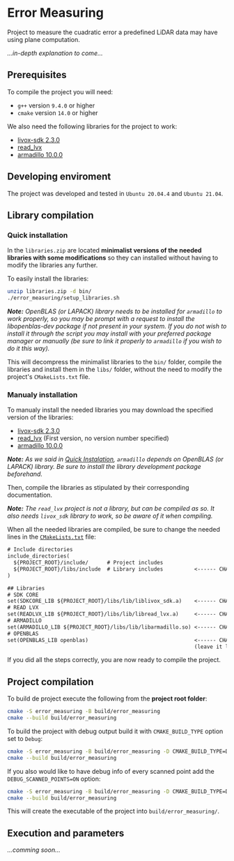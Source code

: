# Error Measuring

Project to measure the cuadratic error a predefined LiDAR data may have using plane computation.

*...in-depth explanation to come...*

## Prerequisites

To compile the project you will need:

- `g++` version `9.4.0` or higher
- `cmake` version `14.0` or higher

We also need the following libraries for the project to work:

- [livox-sdk 2.3.0](https://github.com/Livox-SDK/Livox-SDK/releases/tag/v2.3.0)
- [read_lvx](https://github.com/michalpelka/read_lvx)
- [armadillo 10.0.0](https://sourceforge.net/projects/arma/files/)

## Developing enviroment

The project was developed and tested in `Ubuntu 20.04.4` and `Ubuntu 21.04`.

## Library compilation

### Quick installation

In the `libraries.zip` are located **minimalist versions of the needed libraries with some modifications** so they can installed without having to modify the libraries any further.

To easily install the libraries:

```bash
unzip libraries.zip -d bin/
./error_measuring/setup_libraries.sh
```

***Note:*** *OpenBLAS (or LAPACK) library needs to be installed for `armadillo` to work properly, so you may be prompt with a request to install the libopenblas-dev package if not present in your system. If you do not wish to install it through the script you may install with your preferred package manager or manually (be sure to link it properly to `armadillo` if you wish to do it this way).*

This will decompress the minimalist libraries to the `bin/` folder, compile the libraries and install them in the `libs/` folder, without the need to modify the project's `CMakeLists.txt` file.

### Manualy installation

To manualy install the needed libraries you may download the specified version of the libraries:

- [livox-sdk 2.3.0](https://github.com/Livox-SDK/Livox-SDK/releases/tag/v2.3.0)
- [read_lvx](https://github.com/michalpelka/read_lvx) (First version, no version number specified)
- [armadillo 10.0.0](https://sourceforge.net/projects/arma/files/)

***Note:*** *As we said in [Quick Instalation](#quick-installation), `armadillo` depends on OpenBLAS (or LAPACK) library. Be sure to install the library development package beforehand.*

Then, compile the libraries as stipulated by their corresponding documentation.

***Note:*** *The `read_lvx` project is not a library, but can be compiled as so. It also needs `livox_sdk` library to work, so be aware of it when compiling.*

When all the needed libraries are compiled, be sure to change the needed lines in the [`CMakeLists.txt`](CMakeLists.txt) file:

```txt
# Include directories
include_directories(
  ${PROJECT_ROOT}/include/      # Project includes
  ${PROJECT_ROOT}/libs/include  # Library includes			<------	CHANGE THIS to the location of the libraries' includes
)

## Libraries
# SDK CORE
set(SDKCORE_LIB ${PROJECT_ROOT}/libs/lib/liblivox_sdk.a)	<------	CHANGE THIS to the location of the compiled livox_sdk lib
# READ LVX
set(READLVX_LIB ${PROJECT_ROOT}/libs/lib/libread_lvx.a)		<------	CHANGE THIS to the location of the compiled read_lvx lib
# ARMADILLO
set(ARMADILLO_LIB ${PROJECT_ROOT}/libs/lib/libarmadillo.so)	<------	CHANGE THIS to the location of the compiled armadillo lib
# OPENBLAS
set(OPENBLAS_LIB openblas) 									<------	CHANGE THIS to the location of the compiled OpenBLAS lib
															(leave it like this if you installed it through the package manager)
```

If you did all the steps correctly, you are now ready to compile the project.

## Project compilation

To build de project execute the following from the **project root folder**:

```bash
cmake -S error_measuring -B build/error_measuring
cmake --build build/error_measuring
```

To build the project with debug output build it with `CMAKE_BUILD_TYPE` option set to `Debug`:

```bash
cmake -S error_measuring -B build/error_measuring -D CMAKE_BUILD_TYPE=Debug
cmake --build build/error_measuring
```

If you also would like to have debug info of every scanned point add the `DEBUG_SCANNED_POINTS=ON` option:

```bash
cmake -S error_measuring -B build/error_measuring -D CMAKE_BUILD_TYPE=Debug -D DEBUG_SCANNED_POINTS=ON
cmake --build build/error_measuring
```

This will create the executable of the project into `build/error_measuring/`.

## Execution and parameters

*...comming soon...*
